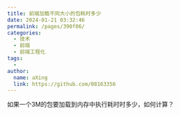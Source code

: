 ```yaml
---
title: 前端加载不同大小的包耗时多少
date: 2024-01-21 03:32:46
permalink: /pages/390f06/
categories:
  - 技术
  - 前端
  - 前端工程化
tags:
  - 
author: 
  name: aXing
  link: https://github.com/08163356
---
```

如果一个3M的包要加载到内存中执行耗时时多少，如何计算？


